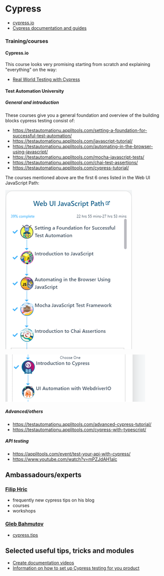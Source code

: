 # Cypress

- [cypress.io](https://www.cypress.io/)
- [Cypress documentation and guides](https://docs.cypress.io/guides/overview/why-cypress)

### Training/courses

#### Cypress.io

This course looks very promising starting from scratch and explaining "everything" on the way:

- [Real World Testing with Cypress](https://learn.cypress.io/?utm_medium=banner&utm_source=website&utm_term=&utm_content=real-world-testing)

#### Test Automation University

##### General and introduction

These courses give you a general foundation and overview of the building blocks cypress testing consist of:

- <https://testautomationu.applitools.com/setting-a-foundation-for-successful-test-automation/>
- <https://testautomationu.applitools.com/javascript-tutorial/>
- <https://testautomationu.applitools.com/automating-in-the-browser-using-javascript/>
- <https://testautomationu.applitools.com/mocha-javascript-tests/>
- <https://testautomationu.applitools.com/chai-test-assertions/>
- <https://testautomationu.applitools.com/cypress-tutorial/>

The courses mentioned above are the first 6 ones listed in the Web UI JavaScript Path:

![Web UI JavaScript Path](2022-04-26-14-54-33.png)

![Introduction to Cypress](2022-04-26-14-55-48.png)

##### Advanced/others

- <https://testautomationu.applitools.com/advanced-cypress-tutorial/>
- <https://testautomationu.applitools.com/cypress-with-typescript/>

##### API testing

- <https://applitools.com/event/test-your-api-with-cypress/>
- <https://www.youtube.com/watch?v=mPZJdAH1alc>

## Ambassadours/experts

### [Filip Hric](https://filiphric.com/)

- frequently new cypress tips on his blog
- courses
- workshops

### [Gleb Bahmutov](https://glebbahmutov.com/)

- [cypress.tips](https://cypress.tips/)

## Selected useful tips, tricks and modules

- [Create documentation videos](cypress_documentation_videos.md)
- [Information on how to set up Cypress testing for you product](setup-cypress.md)
